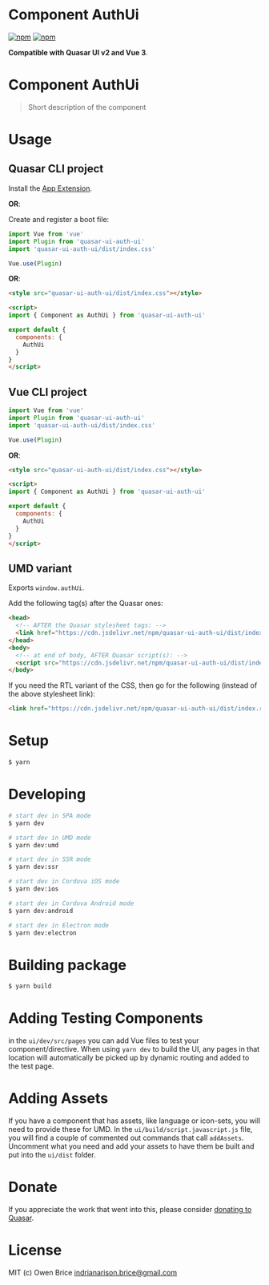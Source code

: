 # Component AuthUi

[![npm](https://img.shields.io/npm/v/quasar-ui-auth-ui.svg?label=quasar-ui-auth-ui)](https://www.npmjs.com/package/quasar-ui-auth-ui)
[![npm](https://img.shields.io/npm/dt/quasar-ui-auth-ui.svg)](https://www.npmjs.com/package/quasar-ui-auth-ui)

**Compatible with Quasar UI v2 and Vue 3**.

# Component AuthUi
> Short description of the component


# Usage

## Quasar CLI project

Install the [App Extension](../app-extension).

**OR**:

Create and register a boot file:

```js
import Vue from 'vue'
import Plugin from 'quasar-ui-auth-ui'
import 'quasar-ui-auth-ui/dist/index.css'

Vue.use(Plugin)
```

**OR**:

```html
<style src="quasar-ui-auth-ui/dist/index.css"></style>

<script>
import { Component as AuthUi } from 'quasar-ui-auth-ui'

export default {
  components: {
    AuthUi
  }
}
</script>
```

## Vue CLI project

```js
import Vue from 'vue'
import Plugin from 'quasar-ui-auth-ui'
import 'quasar-ui-auth-ui/dist/index.css'

Vue.use(Plugin)
```

**OR**:

```html
<style src="quasar-ui-auth-ui/dist/index.css"></style>

<script>
import { Component as AuthUi } from 'quasar-ui-auth-ui'

export default {
  components: {
    AuthUi
  }
}
</script>
```

## UMD variant

Exports `window.authUi`.

Add the following tag(s) after the Quasar ones:

```html
<head>
  <!-- AFTER the Quasar stylesheet tags: -->
  <link href="https://cdn.jsdelivr.net/npm/quasar-ui-auth-ui/dist/index.min.css" rel="stylesheet" type="text/css">
</head>
<body>
  <!-- at end of body, AFTER Quasar script(s): -->
  <script src="https://cdn.jsdelivr.net/npm/quasar-ui-auth-ui/dist/index.umd.min.js"></script>
</body>
```
If you need the RTL variant of the CSS, then go for the following (instead of the above stylesheet link):
```html
<link href="https://cdn.jsdelivr.net/npm/quasar-ui-auth-ui/dist/index.rtl.min.css" rel="stylesheet" type="text/css">
```

# Setup
```bash
$ yarn
```

# Developing
```bash
# start dev in SPA mode
$ yarn dev

# start dev in UMD mode
$ yarn dev:umd

# start dev in SSR mode
$ yarn dev:ssr

# start dev in Cordova iOS mode
$ yarn dev:ios

# start dev in Cordova Android mode
$ yarn dev:android

# start dev in Electron mode
$ yarn dev:electron
```

# Building package
```bash
$ yarn build
```

# Adding Testing Components
in the `ui/dev/src/pages` you can add Vue files to test your component/directive. When using `yarn dev` to build the UI, any pages in that location will automatically be picked up by dynamic routing and added to the test page.

# Adding Assets
If you have a component that has assets, like language or icon-sets, you will need to provide these for UMD. In the `ui/build/script.javascript.js` file, you will find a couple of commented out commands that call `addAssets`. Uncomment what you need and add your assets to have them be built and put into the `ui/dist` folder.

# Donate
If you appreciate the work that went into this, please consider [donating to Quasar](https://donate.quasar.dev).

# License
MIT (c) Owen Brice <indrianarison.brice@gmail.com>

